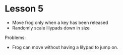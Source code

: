 # Lesson 5

- Move frog only when a key has been released
- Randomly scale lilypads down in size

Problems:
- Frog can move without having a lilypad to jump on.
